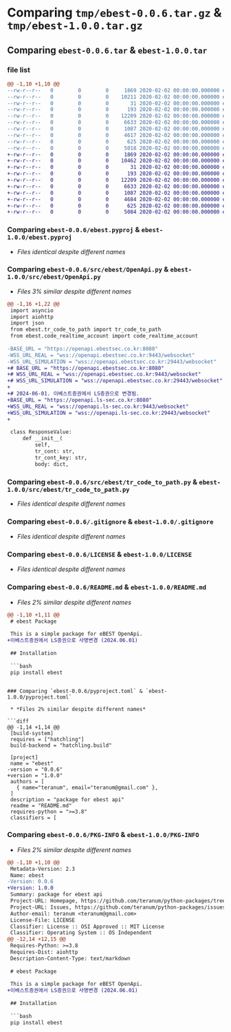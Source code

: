 # Comparing `tmp/ebest-0.0.6.tar.gz` & `tmp/ebest-1.0.0.tar.gz`

## Comparing `ebest-0.0.6.tar` & `ebest-1.0.0.tar`

### file list

```diff
@@ -1,10 +1,10 @@
--rw-r--r--   0        0        0     1869 2020-02-02 00:00:00.000000 ebest-0.0.6/ebest.pyproj
--rw-r--r--   0        0        0    10211 2020-02-02 00:00:00.000000 ebest-0.0.6/src/ebest/OpenApi.py
--rw-r--r--   0        0        0       31 2020-02-02 00:00:00.000000 ebest-0.0.6/src/ebest/__init__.py
--rw-r--r--   0        0        0      193 2020-02-02 00:00:00.000000 ebest-0.0.6/src/ebest/code_realtime_account.py
--rw-r--r--   0        0        0    12209 2020-02-02 00:00:00.000000 ebest-0.0.6/src/ebest/tr_code_to_path.py
--rw-r--r--   0        0        0     6633 2020-02-02 00:00:00.000000 ebest-0.0.6/.gitignore
--rw-r--r--   0        0        0     1087 2020-02-02 00:00:00.000000 ebest-0.0.6/LICENSE
--rw-r--r--   0        0        0     4617 2020-02-02 00:00:00.000000 ebest-0.0.6/README.md
--rw-r--r--   0        0        0      625 2020-02-02 00:00:00.000000 ebest-0.0.6/pyproject.toml
--rw-r--r--   0        0        0     5018 2020-02-02 00:00:00.000000 ebest-0.0.6/PKG-INFO
+-rw-r--r--   0        0        0     1869 2020-02-02 00:00:00.000000 ebest-1.0.0/ebest.pyproj
+-rw-r--r--   0        0        0    10462 2020-02-02 00:00:00.000000 ebest-1.0.0/src/ebest/OpenApi.py
+-rw-r--r--   0        0        0       31 2020-02-02 00:00:00.000000 ebest-1.0.0/src/ebest/__init__.py
+-rw-r--r--   0        0        0      193 2020-02-02 00:00:00.000000 ebest-1.0.0/src/ebest/code_realtime_account.py
+-rw-r--r--   0        0        0    12209 2020-02-02 00:00:00.000000 ebest-1.0.0/src/ebest/tr_code_to_path.py
+-rw-r--r--   0        0        0     6633 2020-02-02 00:00:00.000000 ebest-1.0.0/.gitignore
+-rw-r--r--   0        0        0     1087 2020-02-02 00:00:00.000000 ebest-1.0.0/LICENSE
+-rw-r--r--   0        0        0     4684 2020-02-02 00:00:00.000000 ebest-1.0.0/README.md
+-rw-r--r--   0        0        0      625 2020-02-02 00:00:00.000000 ebest-1.0.0/pyproject.toml
+-rw-r--r--   0        0        0     5084 2020-02-02 00:00:00.000000 ebest-1.0.0/PKG-INFO
```

### Comparing `ebest-0.0.6/ebest.pyproj` & `ebest-1.0.0/ebest.pyproj`

 * *Files identical despite different names*

### Comparing `ebest-0.0.6/src/ebest/OpenApi.py` & `ebest-1.0.0/src/ebest/OpenApi.py`

 * *Files 3% similar despite different names*

```diff
@@ -1,16 +1,22 @@
 ﻿import asyncio
 import aiohttp
 import json
 from ebest.tr_code_to_path import tr_code_to_path
 from ebest.code_realtime_account import code_realtime_account
 
-BASE_URL = "https://openapi.ebestsec.co.kr:8080"
-WSS_URL_REAL = "wss://openapi.ebestsec.co.kr:9443/websocket"
-WSS_URL_SIMULATION = "wss://openapi.ebestsec.co.kr:29443/websocket"
+# BASE_URL = "https://openapi.ebestsec.co.kr:8080"
+# WSS_URL_REAL = "wss://openapi.ebestsec.co.kr:9443/websocket"
+# WSS_URL_SIMULATION = "wss://openapi.ebestsec.co.kr:29443/websocket"
+
+# 2024-06-01. 이베스트증권에서 LS증권으로 변경됨.
+BASE_URL = "https://openapi.ls-sec.co.kr:8080"
+WSS_URL_REAL = "wss://openapi.ls-sec.co.kr:9443/websocket"
+WSS_URL_SIMULATION = "wss://openapi.ls-sec.co.kr:29443/websocket"
+
 
 class ResponseValue:
     def __init__(
         self,
         tr_cont: str,
         tr_cont_key: str,
         body: dict,
```

### Comparing `ebest-0.0.6/src/ebest/tr_code_to_path.py` & `ebest-1.0.0/src/ebest/tr_code_to_path.py`

 * *Files identical despite different names*

### Comparing `ebest-0.0.6/.gitignore` & `ebest-1.0.0/.gitignore`

 * *Files identical despite different names*

### Comparing `ebest-0.0.6/LICENSE` & `ebest-1.0.0/LICENSE`

 * *Files identical despite different names*

### Comparing `ebest-0.0.6/README.md` & `ebest-1.0.0/README.md`

 * *Files 2% similar despite different names*

```diff
@@ -1,10 +1,11 @@
 ﻿# ebest Package
 
 This is a simple package for eBEST OpenApi.
+이베스트증권에서 LS증권으로 사명변경 (2024.06.01)
 
 ## Installation
 
 ```bash
 pip install ebest
 ```
```

### Comparing `ebest-0.0.6/pyproject.toml` & `ebest-1.0.0/pyproject.toml`

 * *Files 2% similar despite different names*

```diff
@@ -1,14 +1,14 @@
 [build-system]
 requires = ["hatchling"]
 build-backend = "hatchling.build"
 
 [project]
 name = "ebest"
-version = "0.0.6"
+version = "1.0.0"
 authors = [
   { name="teranum", email="teranum@gmail.com" },
 ]
 description = "package for ebest api"
 readme = "README.md"
 requires-python = ">=3.8"
 classifiers = [
```

### Comparing `ebest-0.0.6/PKG-INFO` & `ebest-1.0.0/PKG-INFO`

 * *Files 2% similar despite different names*

```diff
@@ -1,10 +1,10 @@
 Metadata-Version: 2.3
 Name: ebest
-Version: 0.0.6
+Version: 1.0.0
 Summary: package for ebest api
 Project-URL: Homepage, https://github.com/teranum/python-packages/tree/master/ebest
 Project-URL: Issues, https://github.com/teranum/python-packages/issues
 Author-email: teranum <teranum@gmail.com>
 License-File: LICENSE
 Classifier: License :: OSI Approved :: MIT License
 Classifier: Operating System :: OS Independent
@@ -12,14 +12,15 @@
 Requires-Python: >=3.8
 Requires-Dist: aiohttp
 Description-Content-Type: text/markdown
 
 ﻿# ebest Package
 
 This is a simple package for eBEST OpenApi.
+이베스트증권에서 LS증권으로 사명변경 (2024.06.01)
 
 ## Installation
 
 ```bash
 pip install ebest
 ```
```

